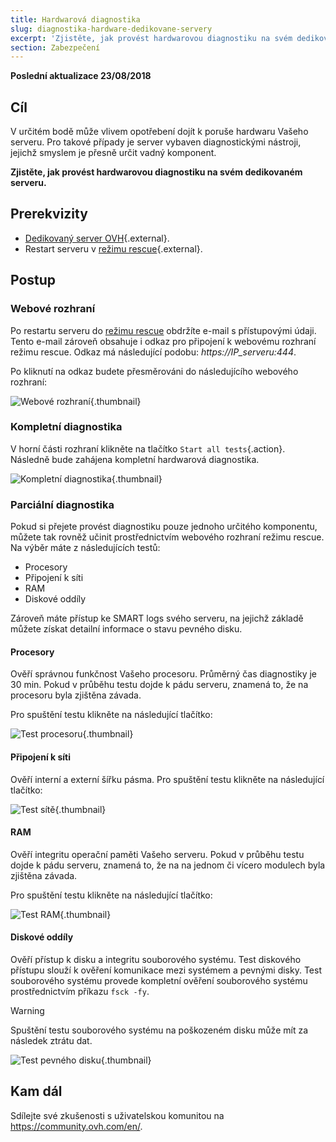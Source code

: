 ```yaml
---
title: Hardwarová diagnostika
slug: diagnostika-hardware-dedikovane-servery
excerpt: 'Zjistěte, jak provést hardwarovou diagnostiku na svém dedikovaném serveru'
section: Zabezpečení
---
```


**Poslední aktualizace 23/08/2018**

## Cíl

V určitém bodě může vlivem opotřebení dojít k poruše hardwaru Vašeho serveru. Pro takové případy je server vybaven diagnostickými nástroji, jejichž smyslem je přesně určit vadný komponent.

**Zjistěte, jak provést hardwarovou diagnostiku na svém dedikovaném serveru.**


## Prerekvizity

* [Dedikovaný server OVH](https://www.ovh.cz/dedikovane_servery/){.external}.
* Restart serveru v [režimu rescue](https://docs.ovh.com/cz/cs/dedicated/ovh-rescue/){.external}.


## Postup

### Webové rozhraní

Po restartu serveru do [režimu rescue](https://docs.ovh.com/cz/cs/dedicated/ovh-rescue/) obdržíte e-mail s přístupovými údaji. Tento e-mail zároveň obsahuje i odkaz pro připojení k webovému rozhraní režimu rescue. Odkaz má následující podobu: *https://IP_serveru:444*.

Po kliknutí na odkaz budete přesměrováni do následujícího webového rozhraní:

![Webové rozhraní](images/rescue-mode-04.png){.thumbnail}


### Kompletní diagnostika

V horní části rozhraní klikněte na tlačítko `Start all tests`{.action}. Následně bude zahájena kompletní hardwarová diagnostika.

![Kompletní diagnostika](images/rescue-mode-042.png){.thumbnail}


### Parciální diagnostika

Pokud si přejete provést diagnostiku pouze jednoho určitého komponentu, můžete tak rovněž učinit prostřednictvím webového rozhraní režimu rescue. Na výběr máte z následujících testů:

- Procesory
- Připojení k síti
- RAM
- Diskové oddíly

Zároveň máte přístup ke SMART logs svého serveru, na jejichž základě můžete získat detailní informace o stavu pevného disku.

 
#### Procesory

Ověří správnou funkčnost Vašeho procesoru. Průměrný čas diagnostiky je 30 min. Pokud v průběhu testu dojde k pádu serveru, znamená to, že na procesoru byla zjištěna závada.

Pro spuštění testu klikněte na následující tlačítko:

![Test procesoru](images/processors.png){.thumbnail}

#### Připojení k síti

Ověří interní a externí šířku pásma. Pro spuštění testu klikněte na následující tlačítko:

![Test sítě](images/network-connection.png){.thumbnail}

#### RAM

Ověří integritu operační paměti Vašeho serveru. Pokud v průběhu testu dojde k pádu serveru, znamená to, že na na jednom či vícero modulech byla zjištěna závada.

Pro spuštění testu klikněte na následující tlačítko:

![Test RAM](images/memory.png){.thumbnail}

#### Diskové oddíly

Ověří přístup k disku a integritu souborového systému. Test diskového přístupu slouží k ověření komunikace mezi systémem a pevnými disky. Test souborového systému provede kompletní ověření souborového systému prostřednictvím příkazu `fsck -fy`. 

> [!warning]
>
> Spuštění testu souborového systému na poškozeném disku může mít za následek ztrátu dat.
>

![Test pevného disku](images/partitions.png){.thumbnail}

## Kam dál

Sdílejte své zkušenosti s uživatelskou komunitou na <https://community.ovh.com/en/>.